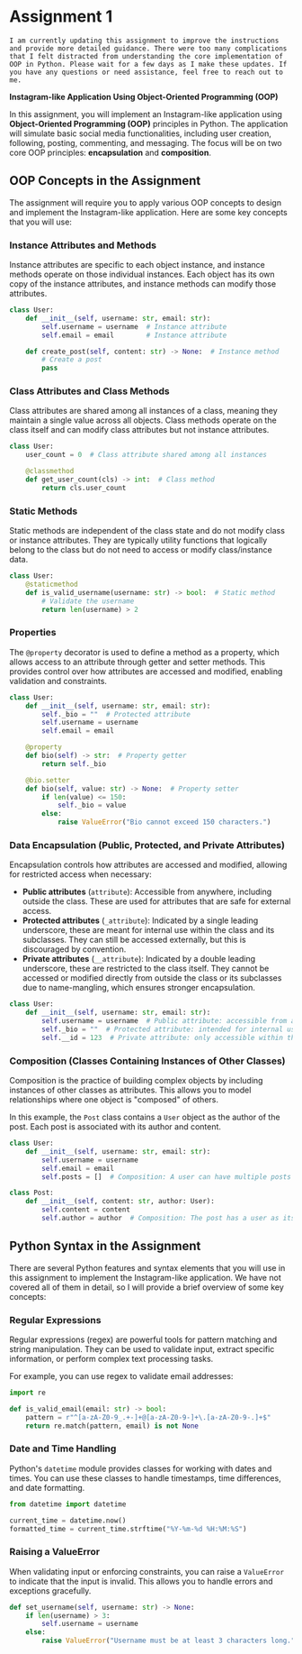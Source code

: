 # Assignment 1

```{warning}
I am currently updating this assignment to improve the instructions and provide more detailed guidance. There were too many complications that I felt distracted from understanding the core implementation of OOP in Python. Please wait for a few days as I make these updates. If you have any questions or need assistance, feel free to reach out to me.
```


**Instagram-like Application Using Object-Oriented Programming (OOP)**

In this assignment, you will implement an Instagram-like application using **Object-Oriented Programming (OOP)** principles in Python. The application will simulate basic social media functionalities, including user creation, following, posting, commenting, and messaging. The focus will be on two core OOP principles: **encapsulation** and **composition**.

## OOP Concepts in the Assignment

The assignment will require you to apply various OOP concepts to design and implement the Instagram-like application. Here are some key concepts that you will use:

### Instance Attributes and Methods

Instance attributes are specific to each object instance, and instance methods operate on those individual instances. Each object has its own copy of the instance attributes, and instance methods can modify those attributes.

```python
class User:
    def __init__(self, username: str, email: str):
        self.username = username  # Instance attribute
        self.email = email        # Instance attribute

    def create_post(self, content: str) -> None:  # Instance method
        # Create a post
        pass
```

### Class Attributes and Class Methods

Class attributes are shared among all instances of a class, meaning they maintain a single value across all objects. Class methods operate on the class itself and can modify class attributes but not instance attributes.

```python
class User:
    user_count = 0  # Class attribute shared among all instances

    @classmethod
    def get_user_count(cls) -> int:  # Class method
        return cls.user_count
```

### Static Methods

Static methods are independent of the class state and do not modify class or instance attributes. They are typically utility functions that logically belong to the class but do not need to access or modify class/instance data.

```python
class User:
    @staticmethod
    def is_valid_username(username: str) -> bool:  # Static method
        # Validate the username
        return len(username) > 2
```

### Properties

The `@property` decorator is used to define a method as a property, which allows access to an attribute through getter and setter methods. This provides control over how attributes are accessed and modified, enabling validation and constraints.

```python
class User:
    def __init__(self, username: str, email: str):
        self._bio = ""  # Protected attribute
        self.username = username
        self.email = email

    @property
    def bio(self) -> str:  # Property getter
        return self._bio

    @bio.setter
    def bio(self, value: str) -> None:  # Property setter
        if len(value) <= 150:
            self._bio = value
        else:
            raise ValueError("Bio cannot exceed 150 characters.")
```

### Data Encapsulation (Public, Protected, and Private Attributes)

Encapsulation controls how attributes are accessed and modified, allowing for restricted access when necessary:

- **Public attributes** (`attribute`): Accessible from anywhere, including outside the class. These are used for attributes that are safe for external access.
- **Protected attributes** (`_attribute`): Indicated by a single leading underscore, these are meant for internal use within the class and its subclasses. They can still be accessed externally, but this is discouraged by convention.
- **Private attributes** (`__attribute`): Indicated by a double leading underscore, these are restricted to the class itself. They cannot be accessed or modified directly from outside the class or its subclasses due to name-mangling, which ensures stronger encapsulation.

```python
class User:
    def __init__(self, username: str, email: str):
        self.username = username  # Public attribute: accessible from anywhere
        self._bio = ""  # Protected attribute: intended for internal use or subclasses
        self.__id = 123  # Private attribute: only accessible within this class
```

### Composition (Classes Containing Instances of Other Classes)

Composition is the practice of building complex objects by including instances of other classes as attributes. This allows you to model relationships where one object is "composed" of others.

In this example, the `Post` class contains a `User` object as the author of the post. Each post is associated with its author and content.

```python
class User:
    def __init__(self, username: str, email: str):
        self.username = username
        self.email = email
        self.posts = []  # Composition: A user can have multiple posts

class Post:
    def __init__(self, content: str, author: User):
        self.content = content
        self.author = author  # Composition: The post has a user as its author
```

## Python Syntax in the Assignment

There are several Python features and syntax elements that you will use in this assignment to implement the Instagram-like application. We have not covered all of them in detail, so I will provide a brief overview of some key concepts:

### Regular Expressions

Regular expressions (regex) are powerful tools for pattern matching and string manipulation. They can be used to validate input, extract specific information, or perform complex text processing tasks.

For example, you can use regex to validate email addresses:

```python
import re

def is_valid_email(email: str) -> bool:
    pattern = r"^[a-zA-Z0-9_.+-]+@[a-zA-Z0-9-]+\.[a-zA-Z0-9-.]+$"
    return re.match(pattern, email) is not None
```

### Date and Time Handling

Python's `datetime` module provides classes for working with dates and times. You can use these classes to handle timestamps, time differences, and date formatting.

```python
from datetime import datetime

current_time = datetime.now()
formatted_time = current_time.strftime("%Y-%m-%d %H:%M:%S")
```

### Raising a ValueError

When validating input or enforcing constraints, you can raise a `ValueError` to indicate that the input is invalid. This allows you to handle errors and exceptions gracefully.

```python
def set_username(self, username: str) -> None:
    if len(username) > 3:
        self.username = username
    else:
        raise ValueError("Username must be at least 3 characters long.")
```
